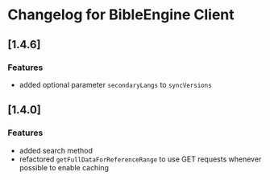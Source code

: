 # Changelog for BibleEngine Client

## [1.4.6]

### Features

-   added optional parameter `secondaryLangs` to `syncVersions`

## [1.4.0]

### Features

-   added search method
-   refactored `getFullDataForReferenceRange` to use GET requests whenever possible to enable caching
